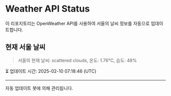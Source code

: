 
# Weather API Status

이 리포지토리는 OpenWeather API를 사용하여 서울의 날씨 정보를 자동으로 업데이트합니다.

## 현재 서울 날씨
> 서울의 현재 날씨: scattered clouds, 온도: 1.76°C, 습도: 48%

⏳ 업데이트 시간: 2025-02-10 07:18:46 (UTC)

---
자동 업데이트 봇에 의해 관리됩니다.
